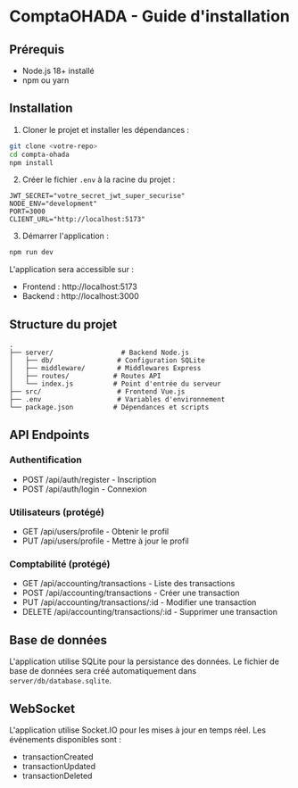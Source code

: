 # ComptaOHADA - Guide d'installation

## Prérequis
- Node.js 18+ installé
- npm ou yarn

## Installation

1. Cloner le projet et installer les dépendances :
```bash
git clone <votre-repo>
cd compta-ohada
npm install
```

2. Créer le fichier `.env` à la racine du projet :
```env
JWT_SECRET="votre_secret_jwt_super_securise"
NODE_ENV="development"
PORT=3000
CLIENT_URL="http://localhost:5173"
```

3. Démarrer l'application :
```bash
npm run dev
```

L'application sera accessible sur :
- Frontend : http://localhost:5173
- Backend : http://localhost:3000

## Structure du projet

```
.
├── server/                 # Backend Node.js
│   ├── db/                # Configuration SQLite
│   ├── middleware/        # Middlewares Express
│   ├── routes/           # Routes API
│   └── index.js          # Point d'entrée du serveur
├── src/                   # Frontend Vue.js
├── .env                   # Variables d'environnement
└── package.json          # Dépendances et scripts
```

## API Endpoints

### Authentification
- POST /api/auth/register - Inscription
- POST /api/auth/login - Connexion

### Utilisateurs (protégé)
- GET /api/users/profile - Obtenir le profil
- PUT /api/users/profile - Mettre à jour le profil

### Comptabilité (protégé)
- GET /api/accounting/transactions - Liste des transactions
- POST /api/accounting/transactions - Créer une transaction
- PUT /api/accounting/transactions/:id - Modifier une transaction
- DELETE /api/accounting/transactions/:id - Supprimer une transaction

## Base de données

L'application utilise SQLite pour la persistance des données. Le fichier de base de données sera créé automatiquement dans `server/db/database.sqlite`.

## WebSocket

L'application utilise Socket.IO pour les mises à jour en temps réel. Les événements disponibles sont :
- transactionCreated
- transactionUpdated
- transactionDeleted